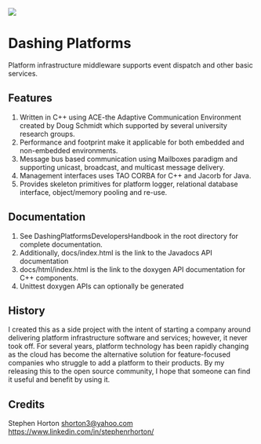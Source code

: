 ![](http://imgur.com/UxSihwF)
# Dashing Platforms
Platform infrastructure middleware supports event dispatch and other basic services. 
## Features
1. Written in C++ using ACE-the Adaptive Communication Environment created by Doug Schmidt which supported by several university research groups.
2. Performance and footprint make it applicable for both embedded and non-embedded environments.
3. Message bus based communication using Mailboxes paradigm and supporting unicast, broadcast, and multicast message delivery.
4. Management interfaces uses TAO CORBA for C++ and Jacorb for Java.
5. Provides skeleton primitives for platform logger, relational database interface, object/memory pooling and re-use. 
## Documentation
1. See DashingPlatformsDevelopersHandbook in the root directory for complete documentation.
2. Additionally, docs/index.html is the link to the Javadocs API documentation
3. docs/html/index.html is the link to the doxygen API documentation for C++ components.
4. Unittest doxygen APIs can optionally be generated
## History
I created this as a side project with the intent of starting a company around delivering platform infrastructure software and services; however, it never took off. For several years, platform technology has been rapidly changing as the cloud has become the alternative solution for feature-focused companies who struggle to add a platform to their products. By my releasing this to the open source community, I hope that someone can find it useful and benefit by using it.
## Credits
Stephen Horton
shorton3@yahoo.com
https://www.linkedin.com/in/stephenrhorton/
